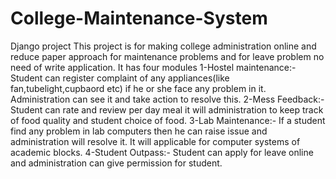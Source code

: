 # College-Maintenance-System
Django project
This project is for making college administration online and reduce paper approach for maintenance problems and for leave problem no need of write application.
It has four modules
1-Hostel maintenance:- Student can register complaint of any appliances(like fan,tubelight,cupbaord etc) if he or she face any problem in it.
Administration can see it and take action to resolve this.
2-Mess Feedback:- Student can rate and review per day meal it will administration to keep track of food quality and student choice of food.
3-Lab Maintenance:- If a student find any problem in lab computers then he can raise issue and administration will resolve it.
It will applicable for computer systems of academic blocks.
4-Student Outpass:- Student can apply for leave online and administration can give permission for student.

